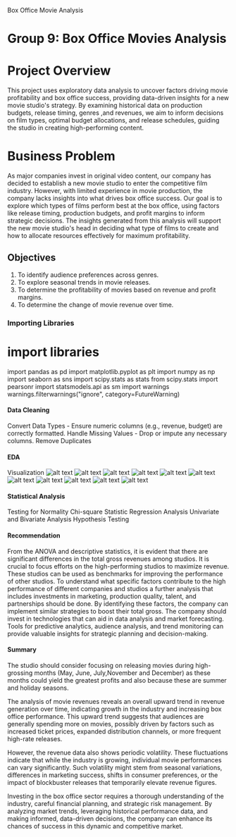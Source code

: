 Box Office Movie Analysis
# **Group 9: Box Office Movies Analysis**
# **Project Overview**
This project uses exploratory data analysis to uncover factors driving movie profitability and box office success, providing data-driven insights for a new movie studio's strategy. By examining historical data on production budgets, release timing, genres ,and revenues, we aim to inform decisions on film types, optimal budget allocations, and release schedules, guiding the studio in creating high-performing content.
# **Business Problem**
As major companies invest in original video content, our company has decided to establish a new movie studio to enter the competitive film industry. However, with limited experience in movie production, the company lacks insights into what drives box office success. Our goal is to explore which types of films perform best at the box office, using factors like release timing, production budgets, and profit margins to inform strategic decisions. The insights generated from this analysis will support the new movie studio's head in deciding what type of films to create and how to allocate resources effectively for maximum profitability.
## **Objectives** 
1. To identify audience preferences across genres.
2. To explore seasonal trends in movie releases.
3. To determine the profitability of movies based on revenue and profit margins.
4. To determine the change of movie revenue over time.
### Importing Libraries
# import libraries 
import pandas as pd
import matplotlib.pyplot as plt
import numpy as np
import seaborn as sns
import scipy.stats as stats
from scipy.stats import pearsonr
import statsmodels.api as sm
import warnings 
warnings.filterwarnings("ignore", category=FutureWarning)
#### Data Cleaning
Convert Data Types - Ensure numeric columns (e.g., revenue, budget) are correctly formatted.
Handle Missing Values - Drop or impute any necessary columns.
Remove Duplicates
#### EDA
Visualization
![alt text](image.png)
![alt text](image-1.png)
![alt text](image-2.png)
![alt text](image-3.png)
![alt text](image-4.png)
![alt text](image-5.png)
![alt text](image-6.png)
![alt text](image-7.png)
![alt text](image-8.png)
![alt text](image-9.png)
![alt text](image-10.png)
#### Statistical Analysis
Testing for Normality
Chi-square Statistic
Regression Analysis
Univariate and Bivariate Analysis
Hypothesis Testing
#### Recommendation
From the ANOVA and descriptive statistics, it is evident that there are significant differences in the total gross revenues among studios. It is crucial to focus efforts on the high-performing studios to maximize revenue. These studios can be used as benchmarks for improving the performance of other studios.
To understand what specific factors contribute to the high performance of different companies and studios a further analysis that includes investments in marketing, production quality, talent, and partnerships should be done. By identifying these factors, the company can implement similar strategies to boost their total gross.
The company should invest in technologies that can aid in data analysis and market forecasting. Tools for predictive analytics, audience analysis, and trend monitoring can provide valuable insights for strategic planning and decision-making.
#### Summary 
The studio should consider focusing on releasing movies during high-grossing months (May, June, July,November and December) as these months could yield the greatest profits and also because these
are summer and holiday seasons.

The analysis of movie revenues reveals an overall upward trend in revenue generation over time, indicating growth in the industry and increasing box office performance. This upward trend suggests that audiences are generally spending more on movies, possibly driven by factors such as increased ticket prices, expanded distribution channels, or more frequent high-rate releases.

However, the revenue data also shows periodic volatility. These fluctuations indicate that while the industry is growing, individual movie performances can vary significantly. Such volatility might stem from seasonal variations, differences in marketing success, shifts in consumer preferences, or the impact of blockbuster releases that temporarily elevate revenue figures.

Investing in the box office sector requires a thorough understanding of the industry, careful financial planning, and strategic risk management. By analyzing market trends, leveraging historical performance data, and making informed, data-driven decisions, the company can enhance its chances of success in this dynamic and competitive market.

